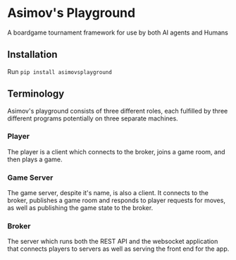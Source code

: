 # Asimov's Playground

A boardgame tournament framework for use by both AI agents and Humans

## Installation

Run `pip install asimovsplayground`

## Terminology

Asimov's playground consists of three different roles, each fulfilled by three different programs
potentially on three separate machines.

### Player

The player is a client which connects to the broker, joins a game room, and then plays a game.

### Game Server

The game server, despite it's name, is also a client. It connects to the broker, publishes a game room
and responds to player requests for moves, as well as publishing the game state to the broker.

### Broker

The server which runs both the REST API and the websocket application that connects players to servers
as well as serving the front end for the app.
